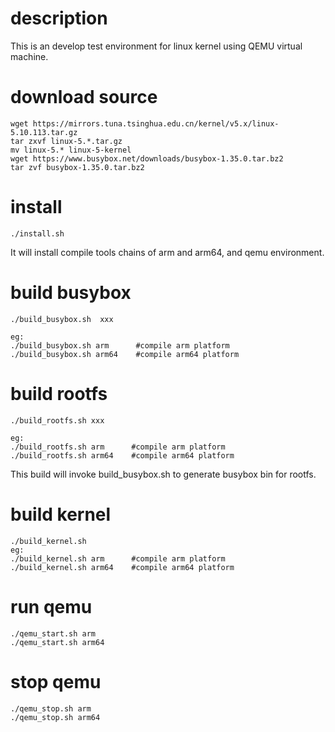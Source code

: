 # description
This is an develop test environment for linux kernel using QEMU virtual machine.
# download source
```
wget https://mirrors.tuna.tsinghua.edu.cn/kernel/v5.x/linux-5.10.113.tar.gz
tar zxvf linux-5.*.tar.gz
mv linux-5.* linux-5-kernel
wget https://www.busybox.net/downloads/busybox-1.35.0.tar.bz2
tar zvf busybox-1.35.0.tar.bz2
```
# install
```
./install.sh
```
It will install compile tools chains of arm and arm64, and qemu environment.

# build busybox
```
./build_busybox.sh  xxx

eg:
./build_busybox.sh arm      #compile arm platform 
./build_busybox.sh arm64    #compile arm64 platform
```

# build rootfs
```
./build_rootfs.sh xxx

eg:
./build_rootfs.sh arm      #compile arm platform 
./build_rootfs.sh arm64    #compile arm64 platform
```
This build will invoke build_busybox.sh to generate busybox bin for rootfs.

# build kernel
```
./build_kernel.sh
eg:
./build_kernel.sh arm      #compile arm platform 
./build_kernel.sh arm64    #compile arm64 platform
```

# run qemu
```
./qemu_start.sh arm
./qemu_start.sh arm64
```

# stop qemu
```
./qemu_stop.sh arm
./qemu_stop.sh arm64
```
